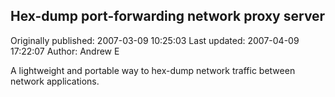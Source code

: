 ## Hex-dump port-forwarding network proxy server

Originally published: 2007-03-09 10:25:03
Last updated: 2007-04-09 17:22:07
Author: Andrew E

A lightweight and portable way to hex-dump network traffic between network applications.